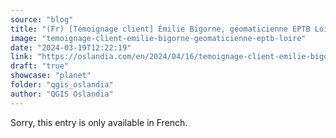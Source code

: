 ```yaml
---
source: "blog"
title: "(Fr) [Témoignage client] Émilie Bigorne, géomaticienne EPTB Loire"
image: "temoignage-client-emilie-bigorne-geomaticienne-eptb-loire"
date: "2024-03-19T12:22:19"
link: "https://oslandia.com/en/2024/04/16/temoignage-client-emilie-bigorne-geomaticienne-eptb-loire/"
draft: "true"
showcase: "planet"
folder: "qgis_oslandia"
author: "QGIS Oslandia"
---
```


Sorry, this entry is only available in French.
